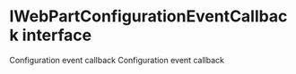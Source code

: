 # IWebPartConfigurationEventCallback interface





Configuration event callback 
Configuration event callback







